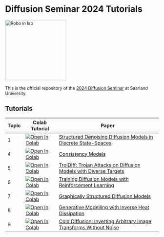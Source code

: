 # Diffusion Seminar 2024 Tutorials

<img src="https://mosi.uni-saarland.de/assets/img/robotlab.jpg" width="200" alt="Robo in lab">


This is the official repository of the [2024 Diffusion Seminar](https://mosi.uni-saarland.de/lectures/23_2_deep_diffusion/) at Saarland University.


## Tutorials

| Topic | Colab Tutorial | Paper |
| ------| -------------- | ----- |
| 1 | <a target="_blank" href="https://colab.research.google.com/github/gerritgr/DeepDiffusionSeminar2024/blob/main/Topic01_Final_Mohamed_StructuredDenoisingDiffusionModelsinDiscreteStateSpaces.ipynb"><img src="https://colab.research.google.com/assets/colab-badge.svg" alt="Open In Colab"/></a> | [Structured Denoising Diffusion Models in Discrete State-Spaces](https://arxiv.org/abs/2107.03006) |
| 4 | <a target="_blank" href="https://colab.research.google.com/github/gerritgr/DeepDiffusionSeminar2024/blob/main/Topic04_Final_Pogodzinski_ConsistencyModels/tutorial_notebook.ipynb"><img src="https://colab.research.google.com/assets/colab-badge.svg" alt="Open In Colab"/></a> | [Consistency Models](https://arxiv.org/abs/2303.01469) |
| 5 | <a target="_blank" href="https://colab.research.google.com/github/gerritgr/DeepDiffusionSeminar2024/blob/main/Topic05_Final_AkanshMaurya_TrojanDiff.ipynb"><img src="https://colab.research.google.com/assets/colab-badge.svg" alt="Open In Colab"/></a> | [TrojDiff: Trojan Attacks on Diffusion Models with Diverse Targets](https://openaccess.thecvf.com/content/CVPR2023/papers/Chen_TrojDiff_Trojan_Attacks_on_Diffusion_Models_With_Diverse_Targets_CVPR_2023_paper.pdf) |
| 6 | <a target="_blank" href="https://colab.research.google.com/github/gerritgr/DeepDiffusionSeminar2024/blob/main/Topic06_Final_Islamov_TrainingDiffusionModelsWithReinforcementLearning.ipynb"><img src="https://colab.research.google.com/assets/colab-badge.svg" alt="Open In Colab"/></a> | [Training Diffusion Models with Reinforcement Learning](https://arxiv.org/pdf/2305.13301.pdf) |
| 7 | <a target="_blank" href="https://colab.research.google.com/github/gerritgr/DeepDiffusionSeminar2024/blob/main/Topic07_Final_Esfandiari_GraphicallyStructuredDiffusionModels.ipynb"><img src="https://colab.research.google.com/assets/colab-badge.svg" alt="Open In Colab"/></a> | [Graphically Structured Diffusion Models](https://openreview.net/forum?id=7wJsa3Vgz7) |
| 8 | <a target="_blank" href="https://colab.research.google.com/github/gerritgr/DeepDiffusionSeminar2024/blob/main/Topic08_Final_Paul_GenerativeModellingWithInverseHeatDissipation.zip"><img src="https://colab.research.google.com/assets/colab-badge.svg" alt="Open In Colab"/></a> | [Generative Modelling with Inverse Heat Dissipation](https://openreview.net/forum?id=4PJUBT9f2Ol) |
| 9 | <a target="_blank" href="https://colab.research.google.com/github/gerritgr/DeepDiffusionSeminar2024/blob/main/Topic09_Monseej_ColdDiffusion-InvertingArbitraryImageTransformswithoutNoise_v2/Topic09_Monseej_ColdDiffusion-InvertingArbitraryImageTransformswithoutNoise_v2.ipynb"><img src="https://colab.research.google.com/assets/colab-badge.svg" alt="Open In Colab"/></a> | [Cold Diffusion: Inverting Arbitrary Image Transforms Without Noise](https://arxiv.org/abs/2208.09392) |
